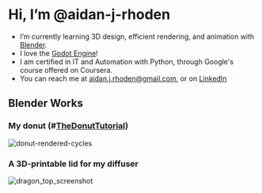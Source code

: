 # Hi, I’m @aidan-j-rhoden
- I’m currently learning 3D design, efficient rendering, and animation with [Blender](https://www.blender.org).
- I love the [Godot Engine](https://github.com/godotengine/godot)!
- I am certified in IT and Automation with Python, through Google's course offered on Coursera.
- You can reach me at aidan.j.rhoden@gmail.com, or on [LinkedIn](https://www.linkedin.com/in/aidan-rhoden-562aa5255/)

## Blender Works
### My donut (#[TheDonutTutorial](https://www.youtube.com/playlist?list=PLjEaoINr3zgFX8ZsChQVQsuDSjEqdWMAD))
![donut-rendered-cycles](https://user-images.githubusercontent.com/70079907/236369526-651af489-b38b-4c68-9072-c686b94570c4.png)
### A 3D-printable lid for my diffuser
![dragon_top_screenshot](https://user-images.githubusercontent.com/70079907/236369623-d05c6098-bd6c-4f7b-86e8-727a101b5770.png)

<!---
aidan-j-rhoden/aidan-j-rhoden is a ✨ special ✨ repository because its `README.md` (this file) appears on your GitHub profile.
You can click the Preview link to take a look at your changes.
--->

